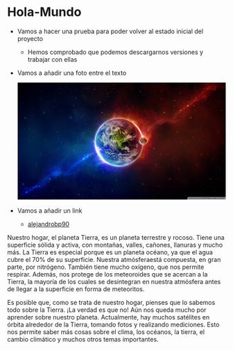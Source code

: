 # Hola-Mundo

- Vamos a hacer una prueba para poder volver al estado inicial del proyecto
  - Hemos comprobado que podemos descargarnos versiones y trabajar con ellas
 
- Vamos a añadir una foto entre el texto

  ![Descripción de la imagen](images/earth_4-wallpaper-1920x1080.jpg)
- Vamos a añadir un link
  - [alejandrobp90](https://github.com/alejandrobp90/Hola-Mundo)
 

Nuestro hogar, el planeta Tierra, es un planeta terrestre y rocoso. Tiene una superficie sólida y activa, con montañas, valles, cañones, llanuras y mucho más. La Tierra es especial porque es un planeta océano, ya que el agua cubre el 70% de su superficie.
Nuestra atmósferaestá compuesta, en gran parte, por nitrógeno. También tiene mucho oxígeno, que nos permite respirar. Además, nos protege de los meteoroides que se acercan a la Tierra, la mayoría de los cuales se desintegran en nuestra atmósfera antes de llegar a la superficie en forma de meteoritos.

Es posible que, como se trata de nuestro hogar, pienses que lo sabemos todo sobre la Tierra. ¡La verdad es que no! Aún nos queda mucho por aprender sobre nuestro planeta. Actualmente, hay muchos satélites en órbita alrededor de la Tierra, tomando fotos y realizando mediciones. Esto nos permite saber más cosas sobre el clima, los océanos, la tierra, el cambio climático y muchos otros temas importantes.

